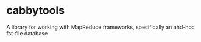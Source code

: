 # cabbytools
A library for working with MapReduce frameworks, specifically an ahd-hoc fst-file database
